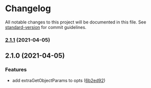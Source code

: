 # Changelog

All notable changes to this project will be documented in this file. See [standard-version](https://github.com/conventional-changelog/standard-version) for commit guidelines.

### [2.1.1](https://github.com/SustainHawaii/s3-files/compare/v2.1.0...v2.1.1) (2021-04-05)

## 2.1.0 (2021-04-05)


### Features

* add extraGetObjectParams to opts ([6b2ed92](https://github.com/SustainHawaii/s3-files/commit/6b2ed92be52432f594ed22b77bd17decb0cb6243))
